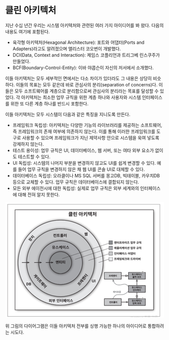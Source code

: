 # **클린 아키텍처**  
지난 수십 년간 우리는 시스템 아키텍처와 관련된 여러 가지 아이디어를 봐 왔다. 다음의 내용도 여기에 포함된다.  
  
- 육각형 아키텍처(Hexagonal Architecture): 포트와 어댑터(Ports and Adapters)라고도 알려졌으며 앨리스터 코오번이 개발했다.  
- DCI(Data, Context and Interaction): 제임스 코플리언과 트리그베 린스쿠주가 만들었다.  
- BCF(Boundary-Control-Entity): 이바 야콥슨이 자신의 저서에서 소개했다.  
  
이들 아키텍처는 모두 세부적인 면에서는 다소 차이가 있더라도 그 내용은 상당히 비슷하다. 이들의 목표는 모두 같은데 바로 관심사의 분리(separation of concerns)다. 
이들은 모두 소프트웨어를 계층으로 분리함으로써 관심사의 분리라는 목표를 달성할 수 있었다. 각 아키텍처는 최소한 업무 규칙을 위한 계층 하나와 
사용자와 시스템 인터페이스를 위한 또 다른 계층 하나를 반드시 포함한다.  
  
이들 아키텍처는 모두 시스템이 다음과 같은 특징을 지니도록 만든다.  
  
- 프레임워크 독립성: 아키텍처는 다양한 기능의 라이브러리를 제공하는 소프트웨어, 즉 프레임워크의 존재 여부에 의존하지 않는다. 이를 통해 이러한 
프레임워크를 도구로 사용할 수 있으며 프레임워크가 지닌 제약사항 안으로 시스템을 욱여 넣도록 강제하지 않는다.  
- 테스트 용이성: 업무 규칙은 UI, 데이터베이스, 웹 서버, 또는 여타 외부 요소가 없이도 테스트할 수 있다.  
- UI 독립성: 시스템의 나머지 부분을 변경하지 않고도 UI를 쉽게 변경할 수 있다. 예를 들어 업무 규칙을 변경하지 않은 채 웹 UI를 콘솔 UI로 대체할 
수 있다.  
- 데이터베이스 독립성: 오라클이나 MS SQL 서버를 몽고DB, 빅테이블, 카우치DB 등으로 교체할 수 있다. 업무 규칙은 데이터베이스에 결합되지 않는다.  
- 모든 외부 에이전시에 대한 독립성: 실제로 업무 규칙은 외부 세계와의 인터페이스에 대해 전혀 알지 못한다.  
  
![img.png](image/img.png)  
  
위 그림의 다이어그램은 이들 아키텍처 전부를 싱행 가능한 하나의 아이디어로 통합하려는 시도다.  
  

